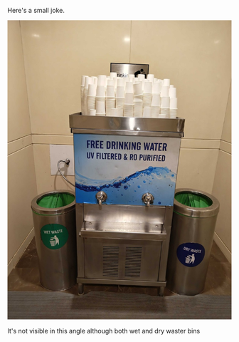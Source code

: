 Here's a small joke.  

![Wet Paper Cups](./IMG_20250418_221426169.jpg)  

It's not visible in this angle although both wet and dry waster bins
